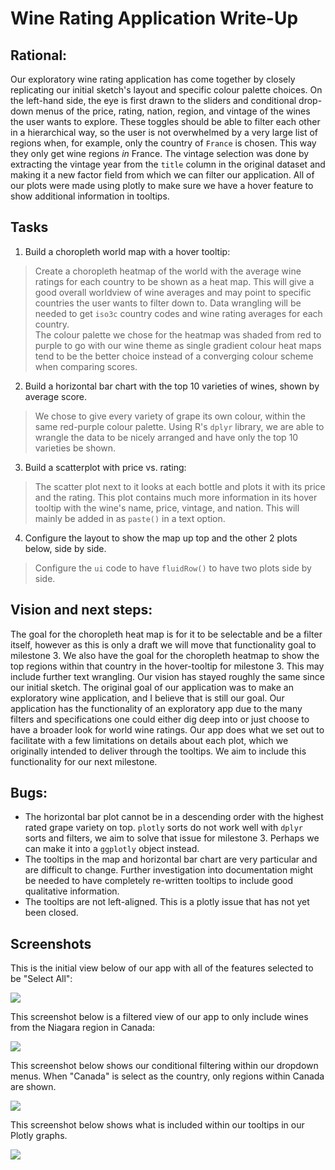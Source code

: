 # Wine Rating Application Write-Up


## Rational:

Our exploratory wine rating application has come together by closely replicating our initial sketch's layout and specific colour palette choices. On the left-hand side, the eye is first drawn to the sliders and conditional drop-down menus of the price, rating, nation, region, and vintage of the wines the user wants to explore. These toggles should be able to filter each other in a hierarchical way, so the user is not overwhelmed by a very large list of regions when, for example, only the country of `France` is chosen. This way they only get wine regions _in_ France. The vintage selection was done by extracting the vintage year from the `title` column in the original dataset and making it a new factor field from which we can filter our application. All of our plots were made using plotly to make sure we have a hover feature to show additional information in tooltips.

## Tasks
1.  Build a choropleth world map with a hover tooltip:
> Create a choropleth heatmap of the world with the average wine ratings for each country to be shown as a heat map. This will give a good overall worldview of wine averages and may point to specific countries the user wants to filter down to. Data wrangling will be needed to get `iso3c` country codes and wine rating averages for each country.  <BR>
The colour palette we chose for the heatmap was shaded from red to purple to go with our wine theme as single gradient colour heat maps tend to be the better choice instead of a converging colour scheme when comparing scores.

2. Build a horizontal bar chart with the top 10 varieties of wines, shown by average score.
> We chose to give every variety of grape its own colour, within the same red-purple colour palette. Using R's `dplyr` library, we are able to wrangle the data to be nicely arranged and have only the top 10 varieties be shown.

3. Build a scatterplot with price vs. rating:
> The scatter plot next to it looks at each bottle and plots it with its price and the rating. This plot contains much more information in its hover tooltip with the wine's name, price, vintage, and nation. This will mainly be added in as `paste()` in a text option.

4. Configure the layout to show the map up top and the other 2 plots below, side by side.
> Configure the `ui` code to have `fluidRow()` to have two plots side by side.


## Vision and next steps:

The goal for the choropleth heat map is for it to be selectable and be a filter itself, however as this is only a draft we will move that functionality goal to milestone 3. We also have the goal for the choropleth heatmap to show the top regions within that country in the hover-tooltip for milestone 3. This may include further text wrangling. Our vision has stayed roughly the same since our initial sketch. The original goal of our application was to make an exploratory wine application, and I believe that is still our goal. Our application has the functionality of an exploratory app due to the many filters and specifications one could either dig deep into or just choose to have a broader look for world wine ratings. Our app does what we set out to facilitate with a few limitations on details about each plot, which we originally intended to deliver through the tooltips. We aim to include this functionality for our next milestone.

## Bugs:

- The horizontal bar plot cannot be in a descending order with the highest rated grape variety on top. `plotly` sorts do not work well with `dplyr` sorts and filters, we aim to solve that issue for milestone 3. Perhaps we can make it into a `ggplotly` object instead.
- The tooltips in the map and horizontal bar chart are very particular and are difficult to change. Further investigation into documentation might be needed to have completely re-written tooltips to include good qualitative information.
- The tooltips are not left-aligned. This is a plotly issue that has not yet been closed.



## Screenshots

This is the initial view below of our app with all of the features selected to be "Select All":

![](https://github.com/mkeyim/wine_viz_mkpv/blob/master/img/milestone2-full.png)



This screenshot below is a filtered view of our app to only include wines from the Niagara region in Canada:

![](https://github.com/mkeyim/wine_viz_mkpv/blob/master/img/milestone2-filtered.png)



This screenshot below shows our conditional filtering within our dropdown menus. When "Canada" is select as the country, only regions within Canada are shown. 

![](https://github.com/mkeyim/wine_viz_mkpv/blob/master/img/milestone2-filtered.png)



This screenshot below shows what is included within our tooltips in our Plotly graphs. 

![](https://github.com/mkeyim/wine_viz_mkpv/blob/master/img/milestone2-tooltip.png)
